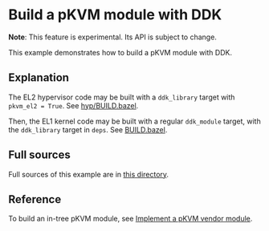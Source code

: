 # Build a pKVM module with DDK

**Note**: This feature is experimental. Its API is subject to change.

This example demonstrates how to build a pKVM module with DDK.

## Explanation

The EL2 hypervisor code may be built with a `ddk_library` target with
`pkvm_el2 = True`. See [hyp/BUILD.bazel](hyp/BUILD.bazel).

Then, the EL1 kernel code may be built with a regular `ddk_module` target,
with the `ddk_library` target in `deps`. See [BUILD.bazel](BUILD.bazel).

## Full sources

Full sources of this example are in [this directory](.).

## Reference

To build an in-tree pKVM module, see
[Implement a pKVM vendor module](https://source.android.com/docs/core/virtualization/pkvm-modules).
